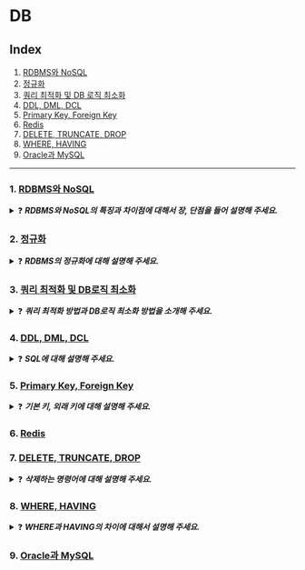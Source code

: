 # DB
## Index
1. [RDBMS와 NoSQL](#1-rdbms와-nosql)
2. [정규화](#2-정규화)
3. [쿼리 최적화 및 DB 로직 최소화](#3-쿼리-최적화-및-db로직-최소화)
4. [DDL, DML, DCL](#4-ddl-dml-dcl)
5. [Primary Key, Foreign Key](#5-primary-key-foreign-key)
6. [Redis](#6-redis)
7. [DELETE, TRUNCATE, DROP](#7-delete-truncate-drop)
8. [WHERE, HAVING](#8-where-having)
9. [Oracle과 MySQL](#9-oracle과-mysql)

-- -- --

### 1. [RDBMS와 NoSQL](https://skroy0513.tistory.com/37)
<details>
  <summary>❓ <b><i>RDBMS와 NoSQL의 특징과 차이점에 대해서 장, 단점을 들어 설명해 주세요.</i></b></summary>
  <div markdown="1">
    &nbsp;&nbsp;RDBMS는 관계형 데이터 모델을 기초로 두고 모든 데이터를 2차원 테이블 형태로 표현하는 데이터베이스입니다. 데이터들이 Column과 Row 형태로 저장되어 있고, SQL이라는 정교한 검색 query를 통해 데이터를 다룹니다. 테이블이 외래 키를 통해 서로 관계를 맺을 수 있으며, 관계를 맺고 있는 테이블 간 JOIN이 사용 가능합니다. RDBMS의 장점은 정해진 스키마에 따라 데이터를 저장해야 하기 때문에 명확한 데이터 구조를 보장하고 있으며, 각 데이터를 중복 없이 한 번만 저장할 수 있습니다. 하지만 단점으로는 시스템이 커져 복잡한 관계를 맺게 되면 JOIN문이 많은 복잡한 쿼리가 만들어질 수 있습니다. 또한 스키마로 인해 데이터가 유연하지 못해서 나중에 스키마가 변경될 경우 번거롭고 어렵습니다. 그리고 성능향상을 위해서는 Scale-up만을 지원하는데 이로 인해 비용이 기하급수적으로 늘어날 수 있는 단점들을 가지고 있습니다.<br>
    &nbsp;&nbsp;NoSQL은 RDBMS와 달리 테이블 간 관계를 정의하지 않습니다. 빅데이터의 등장으로 데이터와 트래픽이 기하급수적으로 증가함에 따라 데이터의 일관성을 포기하되 여러 대의 데이터에 분산하여 저장하는 Scale-out을 목표로 등장하였습니다. 스키마 선언 없이 필드의 추가 및 삭제가 자유로운 Schema-less구조로 유연성이 좋으며, 서버 확장이 용이하고, 대용량 데이터를 처리하는 성능이 뛰어납니다. NoSQL의 장점으로는 스키마가 없기 때문에 유연하며 자유로운 데이터구조를 가질 수 있습니다. 언제든 저장된 데이터를 조정하고 새로운 필드를 추가할 수 있습니다. 또한 데이터 분산이 용이하며 성능 향상을 위한 Scale-up, Scale-out이 가능합니다. 단점으로는 데이터의 중복이 발생할 수 있으며 중복된 데이터가 변경될 경우 수정을 모든 컬렉션에서 수정해야 합니다. 스키마가 존재하지 않기 때문에 명확한 데이터 구조를 보장하지 않으며 데이터 구조 결정이 어려울 수 있으며, key값에 대한 입, 출력만 지원합니다.
  </div>
</details>

### 2. [정규화](https://skroy0513.tistory.com/38)
<details>
  <summary>❓ <b><i>RDBMS의 정규화에 대해 설명해 주세요.</i></b></summary>
  <div markdown="1">
    &nbsp;&nbsp;데이터베이스에서 튜플을 삭제, 삽입, 수정을 할 때에 이상현상이 발생하게 되는데 이상현상이 발생하는 릴레이션을 분해하여 이상현상을 없애는 과정을 정규화라고 합니다. 정규화의 목표는 테이블 간에 중복된 데이터를 허용하지 않는 것인데, 이걸 통해 무결성을 유지할 수 있고 DB의 저장 용량 역시 줄일 수 있습니다. 테이블을 분해하는 정규화 단계가 정의되어 있고 어떻게 분해되는지에 따라 정규화 단계가 달라지는데, 제1,2,3,4,5 정규화, BCNF정규화가 있습니다.<br>
    &nbsp;&nbsp;제1 정규화는 원자값을 가지고 있어야 하고, 제2 정규화는 부분 함수 종속 제거, 제3 정규화는 이행 함수 종속 제거, BCNF 정규화는 결정자가 후보키가 아닌 함수 종속을 제거, 제4 정규화는 다치 종속 제거, 제5 정규화는 조인 종속 제거를 만족해야 합니다.
  </div>
</details>

### 3. [쿼리 최적화 및 DB로직 최소화](https://skroy0513.tistory.com/46)
<details>
  <summary>❓ <b><i>쿼리 최적화 방법과 DB로직 최소화 방법을 소개해 주세요.</i></b><br></summary>
  <div markdown="1">
    &nbsp;&nbsp;먼저 쿼리를 최적화 하기 위한 방법으로는 SELECT시 필요한 컬럼만 불러오고, 조건 부여 시 별도의 연산은 걸지 않는 것이 좋습니다. LIKE사용시 와일드카드는 String 앞부분에 배치하지 않는것이 좋으며, DISTINCT와 같이 중복 값을 제거하는 연산은 사용하지 않는 것이 좋습니다.<br>
    &nbsp;&nbsp;DB로직을 최소화하는 방법에는 앞서 소개해 드린 방법으로 쿼리를 최적화하는 방법이 있고, 데이터를 일관되게 모델링 하는 방법이 있습니다. 또한 비즈니스 로직을 분리 시키고, 쿼리와 데이터를 캐싱하여 성능을 향상 시킬 수 있습니다.
  </div>  
</details>

### 4. [DDL, DML, DCL](https://skroy0513.tistory.com/47)
<details>
  <summary>❓ <b><i>SQL에 대해 설명해 주세요.</i></b></summary>
  <div markdown="1">
    &nbsp;&nbsp;SQL은 Structured Query Language로 구조적인 질의 언어라는 뜻입니다. 데이터베이스의 제어, 관리할 때 사용되며 역할에 따라 DDL, DML, DCL 3가지로 나눌 수  있습니다.<br>
    &nbsp;&nbsp;DDL은 정의 언어로서, CREATE로 데이터베이스 생성, ALTER로 수정, DROP으로 삭제를 할 수 있습니다.<br>
    &nbsp;&nbsp;DML은 조작 언어로서, INSERT로 데이터 추가, SELECT로 조회, UPDATE로 수정, DELETE로 삭제할 수 있습니다.<br>
    &nbsp;&nbsp;DCL은 제어 언어로 GRANT로 권한 부여, REVOKE로 권한 박탈, COMMIT으로 결과 반영, ROLLBACK으로 작업 취소 및 복구를 할 수 있습니다.<br>
  </div>
</details>

### 5. [Primary Key, Foreign Key](https://skroy0513.tistory.com/49)
<details>
  <summary>❓ <b><i>기본 키, 외래 키에 대해 설명해 주세요.</i></b></summary>
  <div markdown="1">
    &nbsp;&nbsp;기본키와 외래키는 관계형 데이터베이스에서 사용되는 중요한 개념으로, 데이터베이스 테이블 간의 관계를 설정하고 데이터 무결성을 유지하기 위해 사용됩니다.<br>
    &nbsp;&nbsp;기본 키는 Primary Key로 각 레코드를 고유하게 식별하는 역할로서 중복이 허용되지 않으며 NULL값을 가질 수 없습니다. 모든 레코드는 무조건 기본키를 가져야 하며, 대부분의 데이터베이스에서 자동으로 인덱싱이 되어 신속하게 검색하는 데 사용됩니다.<br>
    &nbsp;&nbsp;외래 키는 Foreign Key로 한 테이블에서 다른 테이블의 기본키를 참조하는 키입니다. 외래키를 통해 테이블 간의 관계를 형성할 수 있고, 두 개 이상의 테이블에서 데이터를 검색하고 JOIN 할 수 있습니다. 또한 외래키로 인해 데이터의 무결성이 유지되는 데에 중요한 역할을 하며, 일관성 또한 유지됩니다.<br>
  </div>
</details>

### 6. [Redis](https://skroy0513.tistory.com/58)

### 7. [DELETE, TRUNCATE, DROP](https://skroy0513.tistory.com/65)
<details>
  <summary>❓ <b><i>삭제하는 명령어에 대해 설명해 주세요.</i></b></summary>
  <div markdown="1">
    &nbsp;&nbsp;데이터베이스에서 삭제하는 쿼리를 작성할 때 DELETE, TRUNCATE, DROP의 명령어를 사용하여 삭제를 할 수 있습니다. 이 세 가지 명령어는 각자 삭제하는 범위와 특징이 다릅니다. <br>
    &nbsp;&nbsp;먼저 DELETE는 DML에 해당하는 명령어로서, WHERE절을 사용하여 테이블에 저장된 행 하나하나를 삭제하는 명령어 입니다. DELETE로 삭제를 하게 되면 자동으로 commit이 되지 않기 때문에 실수로 데이터를 삭제한 경우 rollback을 통해 되돌릴 수 있습니다. 이 방식으로 삭제하는 것은 데이터가 담겨있던 저장공간을 반납하지 않게 됩니다. <br>
    &nbsp;&nbsp;TRUNCATE는 DDL에 해당하는 명령어로서, DELETE와 상반된 방식으로 테이블의 전제 데이터를 삭제하는 명령어 입니다. 자동 commit이 되기 때문에 다시 되돌릴 수 없는 특징이 있습니다. 하지만 전체 데이터를 한번에 삭제하기 때문에 속도가 빠르고, 테이블이 초기 상태에 할당 되었던 저장공간만 남겨두고 모두 반납합니다. <br>
    &nbsp;&nbsp;마지막으로 DROP은 마찬가지로 DDL에 해당하는 명령어로, 테이블의 존재 자체를 삭제하고 해당 테이블에 생성되 있었던 인덱스도 사라지게 되는 명령어입니다. TRUNCATE와 동일하게 자동 commit이어서 되돌릴 수 없습니다. 테이블이 가지고 있던 모든 저장공간을 다시 반납하는 특징이 있습니다.
  </div>
</details>

### 8. [WHERE, HAVING](https://skroy0513.tistory.com/66)
<details>
  <summary>❓ <b><i>WHERE과 HAVING의 차이에 대해서 설명해 주세요.</i></b></summary>
  <div markdown="1">
    &nbsp;&nbsp;where과 having은 데이터를 select 할 때 조건을 걸어 필터링 하는 역할을 합니다. <br>
    &nbsp;&nbsp;먼저 where절은 from 절 바로 뒤에 오며 개별 행을 필터링합니다. 또한 기본적인 조건절로서 우선적으로 모든 필드에 조건을 둘 수 있습니다.<br>
    &nbsp;&nbsp;having절은 group by 로 같은 값을 가진 행을 그룹 짓고 난 뒤에 그 그룹을 필터링합니다. 그렇기 때문에 group by 없이는 단독으로 사용될 수 없습니다.
  </div>
</details>

### 9. [Oracle과 MySQL](https://skroy0513.tistory.com/67)
